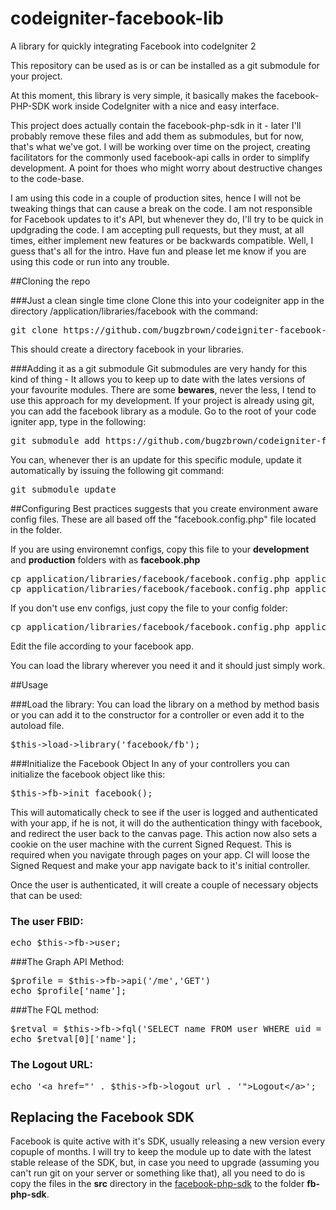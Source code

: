 # codeigniter-facebook-lib

A library for quickly integrating Facebook into codeIgniter 2

This repository can be used as is or can be installed as a git submodule for your project.

At this moment, this library is very simple, it basically makes the facebook-PHP-SDK work inside 
CodeIgniter with a nice and easy interface.

This project does actually contain the facebook-php-sdk in it - later I'll probably remove these files and add them as submodules, but for now, that's what we've got.
I will be working over time on the project, creating facilitators for the commonly used facebook-api calls in order to 
simplify development. A point for thoes who might worry about destructive changes to the code-base.

I am using this code in a couple of production sites, hence I will not be tweaking things that can cause a break on the code.
I am not responsible for Facebook updates to it's API, but whenever they do, I'll try to be quick in updgrading the code.
I am accepting pull requests, but they must, at all times, either implement new features or be backwards compatible.
Well, I guess that's all for the intro. Have fun and please let me know if you are using this code or run into any trouble.


##Cloning the repo

###Just a clean single time clone
Clone this into your codeigniter app in the directory
/application/libraries/facebook
with the command:

<pre lang="bash">
git clone https://github.com/bugzbrown/codeigniter-facebook-lib.git facebook
</pre>

This should create a directory facebook in your libraries.

###Adding it as a git submodule
Git submodules are very handy for this kind of thing - It allows you to keep up to date with the lates versions of your 
favourite modules. There are some **bewares**, never the less, I tend to use this approach for my development.
If your project is already using git, you can add the facebook library as a module.
Go to the root of your code igniter app, type in the following:
<pre lang="shell">
git submodule add https://github.com/bugzbrown/codeigniter-facebook-lib.git application/libraries/facebook
</pre>

You can, whenever ther is an update for this specific module, update it automatically by issuing the following git command:
<pre lang="shell">
git submodule update
</pre>

##Configuring
Best practices suggests that you create environment aware config files. These are all based off the "facebook.config.php" file located in the folder.

If you are using environemnt configs, copy this file to your **development** and **production** folders with as **facebook.php**

<pre lang="shell">
cp application/libraries/facebook/facebook.config.php application/config/development/facebook.php
cp application/libraries/facebook/facebook.config.php application/config/production/facebook.php
</pre>

If you don't use env configs, just copy the file to your config folder:

<pre lang="bash">
cp application/libraries/facebook/facebook.config.php application/config/facebook.php
</pre>

Edit the file according to your facebook app.

You can load the library wherever you need it and it should just simply work.

##Usage

###Load the library:
You can load the library on a method by method basis or you can add it to the constructor for a controller or even add it to the autoload file.
<pre lang="php">
$this->load->library('facebook/fb');
</pre>

###Initialize the Facebook Object
In any of your controllers you can initialize the facebook object like this:
<pre lang="php">
$this->fb->init_facebook();
</pre>
This will automatically check to see if the user is logged and authenticated with your app, if he is not, 
it will do the authentication thingy with facebook, and redirect the user back to the canvas page.
This action now also sets a cookie on the user machine with the current Signed Request. This is required when you 
navigate through pages on your app. CI will loose the Signed Request and make your app navigate back to it's initial controller.

Once the user is authenticated, it will create a couple of necessary objects that can be used:

### The user FBID:
<pre lang="php">
echo $this->fb->user;
</pre>

###The Graph API Method:

<pre lang="php">
$profile = $this->fb->api('/me','GET')
echo $profile['name'];
</pre>

###The FQL method:
<pre lang="php">
$retval = $this->fb->fql('SELECT name FROM user WHERE uid = '. $this->fb->user);
echo $retval[0]['name'];
</pre>

### The Logout URL:

<pre lang="php">
echo '&lt;a href="' . $this->fb->logout_url . '">Logout&lt;/a>';
</pre>


## Replacing the Facebook SDK
Facebook is quite active with it's SDK, usually releasing a new version every copuple of months. I will try to keep the module
up to date with the latest stable release of the SDK, but, in case you need to upgrade (assuming you can't run git on your server or something like that),
all you need to do is copy the files in the **src** directory in the <a href="https://github.com/facebook/facebook-php-sdk">facebook-php-sdk</a> to the folder **fb-php-sdk**.

